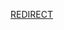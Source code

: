 [REDIRECT](../../../../../../../../../usr/local/share/misc/a5e2b8b4-2c33-414c-b731-f6254e4bbe58/ouuid/o3726221343443777504525361555550352626552055/01-20.md)
